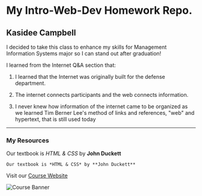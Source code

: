  # My Intro-Web-Dev Homework Repo.
## Kasidee Campbell
I decided to take this class to enhance my skills for Management Information Systems major so I can stand out after graduation!

I learned from the Internet Q&A section that:

1. I learned that the Internet was originally built for the defense department.

2. The internet connects participants and the web connects information.

3. I never knew how information of the internet came to be organized as we learned Tim Berner Lee's method of links and references, "web" and hypertext, that is still used today 
***
### My Resources
Our textbook is *HTML & CSS* by **John Duckett**

```
Our textbook is *HTML & CSS* by **John Duckett**
```
 Visit our [Course Website]( https://media-ed-online.github.io/intro-web-dev/)

![Course Banner](http://bit.ly/2DIVG46)
